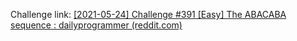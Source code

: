 Challenge link: 
[[2021-05-24] Challenge #391 [Easy] The ABACABA sequence : dailyprogrammer (reddit.com)](https://www.reddit.com/r/dailyprogrammer/comments/njxq95/20210524_challenge_391_easy_the_abacaba_sequence/)
